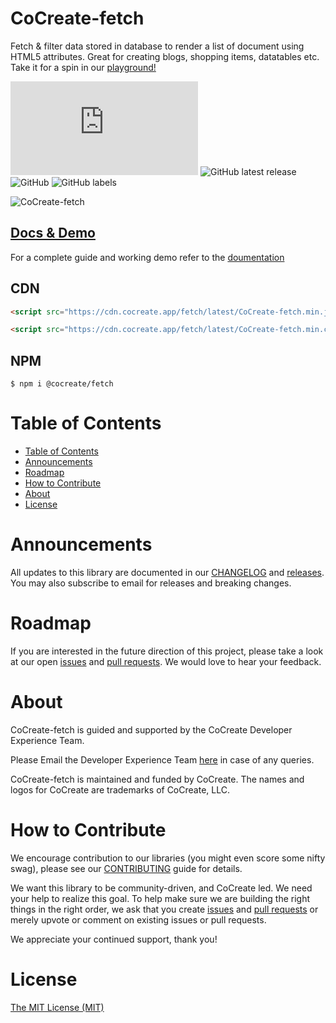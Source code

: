 # CoCreate-fetch

Fetch & filter data stored in database to render a list of document using HTML5 attributes. Great for creating blogs, shopping items, datatables etc. Take it for a spin in our [playground!](https://cocreate.app/docs/fetch)

![GitHub file size in bytes](https://img.shields.io/github/size/CoCreate-app/CoCreate-fetch/dist/CoCreate-fetch.min.js?label=minified%20size&style=for-the-badge)
![GitHub latest release](https://img.shields.io/github/v/release/CoCreate-app/CoCreate-fetch?style=for-the-badge)
![GitHub](https://img.shields.io/github/license/CoCreate-app/CoCreate-fetch?style=for-the-badge)
![GitHub labels](https://img.shields.io/github/labels/CoCreate-app/CoCreate-fetch/help%20wanted?style=for-the-badge)

![CoCreate-fetch](https://cdn.cocreate.app/docs/CoCreate-fetch.gif)

## [Docs & Demo](https://cocreate.app/docs/fetch)

For a complete guide and working demo refer to the [doumentation](https://cocreate.app/docs/fetch)

## CDN

```html
<script src="https://cdn.cocreate.app/fetch/latest/CoCreate-fetch.min.js"></script>
```

```html
<script src="https://cdn.cocreate.app/fetch/latest/CoCreate-fetch.min.css"></script>
```

## NPM

```shell
$ npm i @cocreate/fetch
```

# Table of Contents

- [Table of Contents](#table-of-contents)
- [Announcements](#announcements)
- [Roadmap](#roadmap)
- [How to Contribute](#how-to-contribute)
- [About](#about)
- [License](#license)

<a name="announcements"></a>

# Announcements

All updates to this library are documented in our [CHANGELOG](https://github.com/CoCreate-app/CoCreate-fetch/blob/master/CHANGELOG.md) and [releases](https://github.com/CoCreate-app/CoCreate-fetch/releases). You may also subscribe to email for releases and breaking changes.

<a name="roadmap"></a>

# Roadmap

If you are interested in the future direction of this project, please take a look at our open [issues](https://github.com/CoCreate-app/CoCreate-fetch/issues) and [pull requests](https://github.com/CoCreate-app/CoCreate-fetch/pulls). We would love to hear your feedback.

<a name="about"></a>

# About

CoCreate-fetch is guided and supported by the CoCreate Developer Experience Team.

Please Email the Developer Experience Team [here](mailto:develop@cocreate.app) in case of any queries.

CoCreate-fetch is maintained and funded by CoCreate. The names and logos for CoCreate are trademarks of CoCreate, LLC.

<a name="contribute"></a>

# How to Contribute

We encourage contribution to our libraries (you might even score some nifty swag), please see our [CONTRIBUTING](https://github.com/CoCreate-app/CoCreate-fetch/blob/master/CONTRIBUTING.md) guide for details.

We want this library to be community-driven, and CoCreate led. We need your help to realize this goal. To help make sure we are building the right things in the right order, we ask that you create [issues](https://github.com/CoCreate-app/CoCreate-fetch/issues) and [pull requests](https://github.com/CoCreate-app/CoCreate-fetch/pulls) or merely upvote or comment on existing issues or pull requests.

We appreciate your continued support, thank you!

# License

[The MIT License (MIT)](https://github.com/CoCreate-app/CoCreate-fetch/blob/master/LICENSE)
